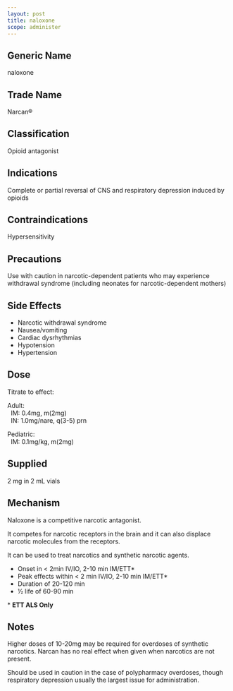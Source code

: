 ```yaml
---
layout: post
title: naloxone
scope: administer
---
```


## Generic Name

naloxone

## Trade Name

Narcan®

## Classification

Opioid antagonist

## Indications

Complete or partial reversal of CNS and respiratory depression induced by opioids

## Contraindications

Hypersensitivity

## Precautions

Use with caution in narcotic-dependent patients who may experience withdrawal syndrome (including neonates for narcotic-dependent mothers)

## Side Effects

- Narcotic withdrawal syndrome
- Nausea/vomiting
- Cardiac dysrhythmias
- Hypotension
- Hypertension

## Dose

Titrate to effect:

Adult:\
&nbsp;&nbsp;IM: 0.4mg, m(2mg)\
&nbsp;&nbsp;IN: 1.0mg/nare, q(3-5) prn

Pediatric:\
&nbsp;&nbsp;IM: 0.1mg/kg, m(2mg)

## Supplied

2 mg in 2 mL vials

## Mechanism

Naloxone is a competitive narcotic antagonist.

It competes for narcotic receptors in the brain and it can also displace narcotic molecules from the receptors.

It can be used to treat narcotics and synthetic narcotic agents.

- Onset in < 2min IV/IO, 2-10 min IM/ETT\*
- Peak effects within < 2 min IV/IO, 2-10 min IM/ETT\*
- Duration of 20-120 min
- ½ life of 60-90 min

\* **ETT ALS Only**

## Notes

Higher doses of 10-20mg may be required for overdoses of synthetic narcotics. Narcan has no real effect when given when narcotics are not present.

Should be used in caution in the case of polypharmacy overdoses, though respiratory depression usually the largest issue for administration.
